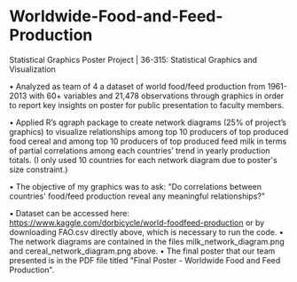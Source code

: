 # Worldwide-Food-and-Feed-Production
Statistical Graphics Poster Project | 36-315: Statistical Graphics and Visualization

•	Analyzed as team of 4 a dataset of world food/feed production from 1961-2013 with 60+ variables and 21,478 observations through graphics in order to report key insights on poster for public presentation to faculty members. 

•	Applied R’s qgraph package to create network diagrams (25% of project’s graphics) to visualize relationships among top 10 producers of top produced food cereal and among top 10 producers of top produced feed milk in terms of partial correlations among each countries’ trend in yearly production totals. (I only used 10 countries for each network diagram due to poster's size constraint.) 

• The objective of my graphics was to ask: "Do correlations between countries' food/feed production reveal any meaningful relationships?"


• Dataset can be accessed here: https://www.kaggle.com/dorbicycle/world-foodfeed-production or by downloading FAO.csv directly above, which is necessary to run the code.
•	The network diagrams are contained in the files milk_network_diagram.png and cereal_network_diagram.png above.
• The final poster that our team presented is in the PDF file titled "Final Poster - Worldwide Food and Feed Production".

